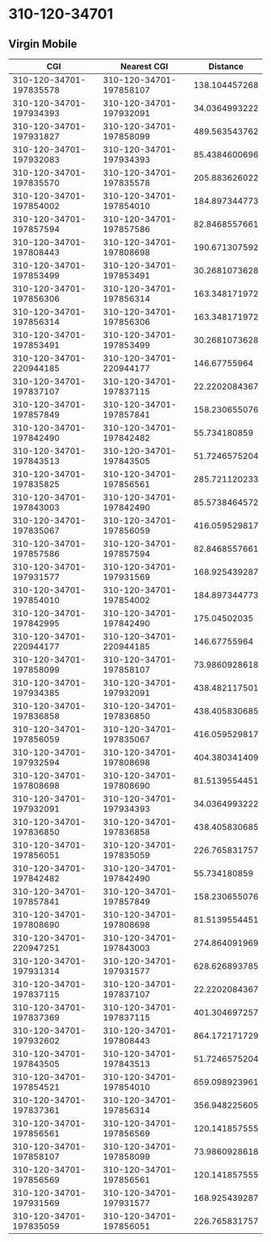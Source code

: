 # 310-120-34701
## Virgin Mobile


| CGI | Nearest CGI | Distance |
|-----|-------------|----------|
| 310-120-34701-197835578 | 310-120-34701-197858107 | 138.104457268 |
| 310-120-34701-197934393 | 310-120-34701-197932091 | 34.0364993222 |
| 310-120-34701-197931827 | 310-120-34701-197858099 | 489.563543762 |
| 310-120-34701-197932083 | 310-120-34701-197934393 | 85.4384600696 |
| 310-120-34701-197835570 | 310-120-34701-197835578 | 205.883626022 |
| 310-120-34701-197854002 | 310-120-34701-197854010 | 184.897344773 |
| 310-120-34701-197857594 | 310-120-34701-197857586 | 82.8468557661 |
| 310-120-34701-197808443 | 310-120-34701-197808698 | 190.671307592 |
| 310-120-34701-197853499 | 310-120-34701-197853491 | 30.2681073628 |
| 310-120-34701-197856306 | 310-120-34701-197856314 | 163.348171972 |
| 310-120-34701-197856314 | 310-120-34701-197856306 | 163.348171972 |
| 310-120-34701-197853491 | 310-120-34701-197853499 | 30.2681073628 |
| 310-120-34701-220944185 | 310-120-34701-220944177 | 146.67755964 |
| 310-120-34701-197837107 | 310-120-34701-197837115 | 22.2202084367 |
| 310-120-34701-197857849 | 310-120-34701-197857841 | 158.230655076 |
| 310-120-34701-197842490 | 310-120-34701-197842482 | 55.734180859 |
| 310-120-34701-197843513 | 310-120-34701-197843505 | 51.7246575204 |
| 310-120-34701-197835825 | 310-120-34701-197856561 | 285.721120233 |
| 310-120-34701-197843003 | 310-120-34701-197842490 | 85.5738464572 |
| 310-120-34701-197835067 | 310-120-34701-197856059 | 416.059529817 |
| 310-120-34701-197857586 | 310-120-34701-197857594 | 82.8468557661 |
| 310-120-34701-197931577 | 310-120-34701-197931569 | 168.925439287 |
| 310-120-34701-197854010 | 310-120-34701-197854002 | 184.897344773 |
| 310-120-34701-197842995 | 310-120-34701-197842490 | 175.04502035 |
| 310-120-34701-220944177 | 310-120-34701-220944185 | 146.67755964 |
| 310-120-34701-197858099 | 310-120-34701-197858107 | 73.9860928618 |
| 310-120-34701-197934385 | 310-120-34701-197932091 | 438.482117501 |
| 310-120-34701-197836858 | 310-120-34701-197836850 | 438.405830685 |
| 310-120-34701-197856059 | 310-120-34701-197835067 | 416.059529817 |
| 310-120-34701-197932594 | 310-120-34701-197808698 | 404.380341409 |
| 310-120-34701-197808698 | 310-120-34701-197808690 | 81.5139554451 |
| 310-120-34701-197932091 | 310-120-34701-197934393 | 34.0364993222 |
| 310-120-34701-197836850 | 310-120-34701-197836858 | 438.405830685 |
| 310-120-34701-197856051 | 310-120-34701-197835059 | 226.765831757 |
| 310-120-34701-197842482 | 310-120-34701-197842490 | 55.734180859 |
| 310-120-34701-197857841 | 310-120-34701-197857849 | 158.230655076 |
| 310-120-34701-197808690 | 310-120-34701-197808698 | 81.5139554451 |
| 310-120-34701-220947251 | 310-120-34701-197843003 | 274.864091969 |
| 310-120-34701-197931314 | 310-120-34701-197931577 | 628.626893785 |
| 310-120-34701-197837115 | 310-120-34701-197837107 | 22.2202084367 |
| 310-120-34701-197837369 | 310-120-34701-197837115 | 401.304697257 |
| 310-120-34701-197932602 | 310-120-34701-197808443 | 864.172171729 |
| 310-120-34701-197843505 | 310-120-34701-197843513 | 51.7246575204 |
| 310-120-34701-197854521 | 310-120-34701-197854010 | 659.098923961 |
| 310-120-34701-197837361 | 310-120-34701-197856314 | 356.948225605 |
| 310-120-34701-197856561 | 310-120-34701-197856569 | 120.141857555 |
| 310-120-34701-197858107 | 310-120-34701-197858099 | 73.9860928618 |
| 310-120-34701-197856569 | 310-120-34701-197856561 | 120.141857555 |
| 310-120-34701-197931569 | 310-120-34701-197931577 | 168.925439287 |
| 310-120-34701-197835059 | 310-120-34701-197856051 | 226.765831757 |
